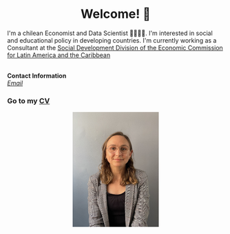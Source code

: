 
# <center> Welcome! 👋 </center>

I'm a chilean Economist and Data Scientist 👩‍💻🇨🇱. I'm interested in social and educational policy in developing countries. I'm currently working as a Consultant at the [Social Development Division of the Economic Commission for Latin America and the Caribbean](https://dds.cepal.org/) <br>
<br>

<b>Contact Information</b> <br>
<i> [Email](mailto:ijacasf@gmail.com) </i> <br>

### Go to my [CV](https://isajacas.github.io/cv/)

<center> <img src="/docs/assets/profile_pic.jpg" width="200"/> </center>
